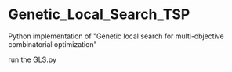 # Genetic_Local_Search_TSP
Python implementation of "Genetic local search for multi-objective combinatorial optimization"

run the GLS.py 


